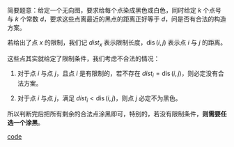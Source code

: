 简要题意：给定一个无向图，要求给每个点染成黑色或白色，同时给定 $k$ 个点号与 $k$ 个常数 $d$，要求这些点离最近的黑点的距离正好等于 $d$，问是否有合法的构造方案。

若给出了点 $x$ 的限制，我们记 $dist_{x}$ 表示限制长度，$\operatorname{dis}(i,j)$ 表示点 $i$ 与 $j$ 的距离。

这些点其实就给定了限制条件，我们考虑不合法的情况：

1. 对于点 $i$ 与点 $j$，且点 $i$ 是有限制的，若不存在 $dist_{i}=\operatorname{dis}(i,j)$，则必定没有合法方案。

1. 对于点 $i$ 与点 $j$，满足 $dist_{i} < \operatorname{dis}(i,j)$，则点 $j$ 必定不为黑色。

所以判断完后把所有剩余的合法点涂黑即可，特别的，若没有限制条件，**则需要任选一个涂黑**。

[code](https://atcoder.jp/contests/abc299/submissions/40914718)
